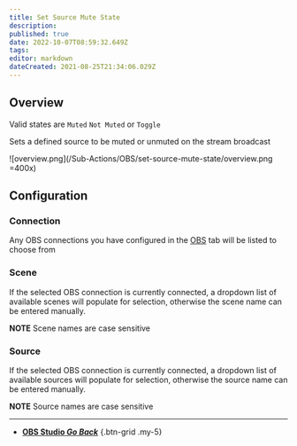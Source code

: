 ```yaml
---
title: Set Source Mute State
description: 
published: true
date: 2022-10-07T08:59:32.649Z
tags: 
editor: markdown
dateCreated: 2021-08-25T21:34:06.029Z
---
```


## Overview
Valid states are `Muted` `Not Muted` or `Toggle`

Sets a defined source to be muted or unmuted on the stream broadcast

![overview.png](/Sub-Actions/OBS/set-source-mute-state/overview.png =400x)

## Configuration
### Connection
Any OBS connections you have configured in the [OBS](/OBS) tab will be listed to choose from

### Scene
If the selected OBS connection is currently connected, a dropdown list of available scenes will populate for selection, otherwise the scene name can be entered manually.

**NOTE** Scene names are case sensitive 

### Source
If the selected OBS connection is currently connected, a dropdown list of available sources will populate for selection, otherwise the source name can be entered manually.

**NOTE** Source names are case sensitive

---

- [<i class="mdi mdi-chevron-left"></i> **OBS Studio *Go Back***](/en/Sub-Actions/OBS)
{.btn-grid .my-5}